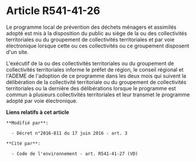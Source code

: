# Article R541-41-26

Le  programme local de prévention des déchets ménagers et assimilés adopté  est mis à la disposition du public au siège de la
ou des collectivités  territoriales ou du groupement de collectivités territoriales et par  voie électronique lorsque cette
ou ces collectivités ou ce groupement  disposent d'un site. 

L'exécutif de la ou des  collectivités territoriales ou du groupement de collectivités  territoriales informe le préfet de
région, le conseil régional  et l'ADEME de l'adoption de ce  programme dans les deux mois qui suivent la délibération de la
collectivité territoriale ou du groupement de collectivités  territoriales ou la dernière des délibérations lorsque le
programme est  commun à plusieurs collectivités territoriales et leur transmet le  programme adopté par voie électronique.

**Liens relatifs à cet article**

	**Modifié par**:

	  - Décret n°2016-811 du 17 juin 2016 - art. 3

	**Cité par**:

	  - Code de l'environnement - art. R541-41-27 (VD)
